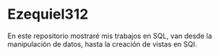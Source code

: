 # Ezequiel312
En este repositorio mostraré mis trabajos en SQL, van desde la manipulación de datos, hasta la creación de vistas en SQl.
